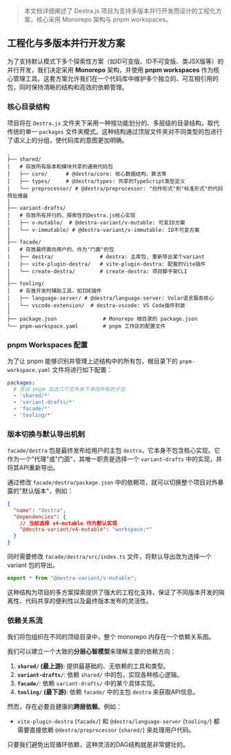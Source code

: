 > 本文档详细阐述了 Destra.js 项目为支持多版本并行开发而设计的工程化方案，核心采用 Monorepo 架构与 pnpm workspaces。

## 工程化与多版本并行开发方案

为了支持默认模式下多个探索性方案（如ID可变版、ID不可变版、类JSX版等）的并行开发，我们决定采用 **Monorepo** 架构，并使用 **pnpm workspaces** 作为核心管理工具。这套方案允许我们在一个代码库中维护多个独立的、可互相引用的包，同时保持清晰的结构和高效的依赖管理。

### 核心目录结构

项目将在 `Destra.js` 文件夹下采用一种按功能划分的、多层级的目录结构，取代传统的单一 `packages` 文件夹模式。这种结构通过顶层文件夹对不同类型的包进行了语义上的分组，使代码库的意图更加明确。

```plaintext
.
├── shared/
│   # 存放所有版本和模块共享的通用代码包
│   ├── core/      # @destra/core: 核心数据结构、算法等
│   ├── types/     # @destra/types: 共享的TypeScript类型定义
│   └── preprocessor/ # @destra/preprocessor: "创作形式"到"标准形式"的代码预处理器
│
├── variant-drafts/
│   # 存放所有并行的、探索性的Destra.js核心实现
│   ├── v-mutable/  # @destra-variant/v-mutable: 可变ID方案
│   └── v-immutable/ # @destra-variant/v-immutable: ID不可变方案
│
├── facade/
│   # 存放最终面向用户的、作为"门面"的包
│   ├── destra/               # destra: 主库包, 重新导出某个variant
│   ├── vite-plugin-destra/   # vite-plugin-destra: 配套的Vite插件
│   └── create-destra/        # create-destra: 项目脚手架CLI
│
├── tooling/
│   # 存放开发时辅助工具，如IDE插件
│   ├── language-server/ # @destra/language-server: Volar语言服务核心
│   └── vscode-extension/  # destra-vscode: VS Code插件封装
│
├── package.json               # Monorepo 根目录的 package.json
└── pnpm-workspace.yaml        # pnpm 工作区的配置文件
```

### pnpm Workspaces 配置

为了让 pnpm 能够识别并管理上述结构中的所有包，根目录下的 `pnpm-workspace.yaml` 文件将进行如下配置：

```yaml
packages:
  # 告诉 pnpm 去这几个文件夹下寻找所有的子包
  - 'shared/*'
  - 'variant-drafts/*'
  - 'facade/*'
  - 'tooling/*'
```

### 版本切换与默认导出机制

`facade/destra` 包是最终发布给用户的主包 `destra`，它本身不包含核心实现。它作为一个"代理"或"门面"，其唯一职责是选择一个 `variant-drafts` 中的实现，并将其API重新导出。

通过修改 `facade/destra/package.json` 中的依赖项，就可以切换整个项目对外暴露的"默认版本"，例如：

```json
{
  "name": "destra",
  "dependencies": {
    // 当前选择 v4-mutable 作为默认实现
    "@destra-variant/v4-mutable": "workspace:*"
  }
}
```

同时需要修改 `facade/destra/src/index.ts` 文件，将默认导出改为选择一个 variant 包的导出。
```typescript
export * from "@destra-variant/v-mutable";
```

这种结构为项目的多方案探索提供了强大的工程化支持，保证了不同版本开发的隔离性、代码共享的便利性以及最终版本发布的灵活性。

### 依赖关系流

我们将包组织在不同的顶级目录中，整个 monorepo 内存在一个依赖关系图。

我们可以建立一个大致的**分层心智模型**来理解主要的依赖方向：
1.  **`shared/` (最上游)**: 提供最基础的、无依赖的工具和类型。
2.  **`variant-drafts/`**: 依赖 `shared/` 中的包，实现各种核心逻辑。
3.  **`facade/`**: 依赖 `variant-drafts/` 中的某个具体实现。
4.  **`tooling/` (最下游)**: 依赖 `facade/` 中的主包 `destra` 来获取API信息。

然而，存在必要且健康的**跨层依赖**。例如：
- `vite-plugin-destra` (`facade/`) 和 `@destra/language-server` (`tooling/`) 都需要直接依赖 `@destra/preprocessor` (`shared/`) 来处理用户代码。

只要我们避免出现循环依赖，这种灵活的DAG结构就是非常健壮的。
